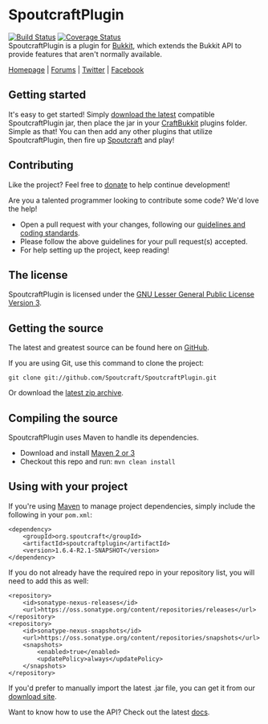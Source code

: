 SpoutcraftPlugin
================
[![Build Status](https://travis-ci.org/Spoutcraft/SpoutcraftPlugin.png?branch=master)](https://travis-ci.org/Spoutcraft/SpoutcraftPlugin) [![Coverage Status](https://coveralls.io/repos/Spoutcraft/SpoutcraftPlugin/badge.png)](https://coveralls.io/r/Spoutcraft/SpoutcraftPlugin)  
SpoutcraftPlugin is a plugin for [Bukkit](http://www.bukkit.org), which extends the Bukkit API to provide features that aren't normally available. 

[Homepage] | [Forums] | [Twitter] | [Facebook]

## Getting started
It's easy to get started! Simply [download the latest][Download] compatible SpoutcraftPlugin jar, then place the jar in your [CraftBukkit](http://dl.bukkit.org) plugins folder. Simple as that! You can then add any other plugins that utilize SpoutcraftPlugin, then fire up [Spoutcraft](https://github.com/Spoutcraft/Spoutcraft) and play!

## Contributing
Like the project? Feel free to [donate] to help continue development!

Are you a talented programmer looking to contribute some code? We'd love the help!
* Open a pull request with your changes, following our [guidelines and coding standards](CONTRIBUTING.md).
* Please follow the above guidelines for your pull request(s) accepted.
* For help setting up the project, keep reading!

## The license
SpoutcraftPlugin is licensed under the [GNU Lesser General Public License Version 3][License].

## Getting the source
The latest and greatest source can be found here on [GitHub][Source].

If you are using Git, use this command to clone the project:

    git clone git://github.com/Spoutcraft/SpoutcraftPlugin.git

Or download the [latest zip archive][Source Download].

## Compiling the source
SpoutcraftPlugin uses Maven to handle its dependencies.

* Download and install [Maven 2 or 3](http://maven.apache.org/download.html)  
* Checkout this repo and run: `mvn clean install`

## Using with your project
If you're using [Maven](http://maven.apache.org/download.html) to manage project dependencies, simply include the following in your `pom.xml`:

    <dependency>
        <groupId>org.spoutcraft</groupId>
        <artifactId>spoutcraftplugin</artifactId>
        <version>1.6.4-R2.1-SNAPSHOT</version>
    </dependency>

If you do not already have the required repo in your repository list, you will need to add this as well:

    <repository>
        <id>sonatype-nexus-releases</id>
        <url>https://oss.sonatype.org/content/repositories/releases</url>
    </repository>
    <repository>
        <id>sonatype-nexus-snapshots</id>
        <url>https://oss.sonatype.org/content/repositories/snapshots</url>
        <snapshots>
            <enabled>true</enabled>
            <updatePolicy>always</updatePolicy>
        </snapshots>
    </repository>

If you'd prefer to manually import the latest .jar file, you can get it from our [download site][Download].

Want to know how to use the API? Check out the latest [docs][Docs].

[Homepage]: http://spoutcraft.org/
[Forums]: http://spoutcraft.org/forums/
[License]: http://www.gnu.org/licenses/lgpl.html
[Source]: https://github.com/Spoutcraft/SpoutcraftPlugin
[Download]: http://spoutcraft.org/downloads/
[Source Download]: https://github.com/Spoutcraft/SpoutcraftPlugin/archive/master.zip
[Docs]: http://spoutcraft.org/docs/plugin/
[Issues]: http://spoutcraft.org/issues/
[Twitter]: https://twitter.com/Spoutcraft
[Facebook]: http://www.facebook.com/pages/Spoutcraft/351909024946422
[Donate]: http://spoutcraft.org/donate/
